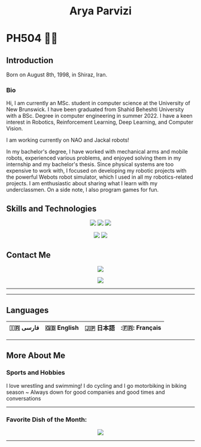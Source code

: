 <h1 align="center">
	Arya Parvizi
</h1>

# PH504 👨‍💻

## Introduction

Born on August 8th, 1998, in Shiraz, Iran.

### Bio
Hi, I am currently an MSc. student in computer science at the University of New Brunswick. I have been graduated from Shahid Beheshti University with a BSc. Degree in computer engineering in summer 2022. I have a keen interest in Robotics, Reinforcement Learning, Deep Learning, and Computer Vision. 

I am working currently on NAO and Jackal robots!

In my bachelor's degree, I have worked with mechanical arms and mobile robots, experienced various problems, and enjoyed solving them in my internship and my bachelor's thesis. Since physical systems are too expensive to work with, I focused on developing my robotic projects with the powerful Webots robot simulator, which I used in all my robotics-related projects. I am enthusiastic about sharing what I learn with my underclassmen. On a side note, I also program games for fun.

## Skills and Technologies
<div align="center">

<!--[![](https://img.shields.io/badge/-Java-red?style=for-the-badge&logo=java)](https://www.java.com/)-->
[![](https://img.shields.io/badge/-python3-yellow?style=for-the-badge&logo=python&logoColor=3776AB)](https://www.python.org/)
[![](https://img.shields.io/badge/-c++-blue?logoColor=blue&style=for-the-badge&logo=c%2B%2B&logoColor=000000)](https://www.cplusplus.com/)
[![](https://img.shields.io/badge/-Matlab-orange?logoColor=white&style=for-the-badge&logo=matlab)](https://matlab.mathworks.com/)

[![](https://img.shields.io/badge/-Unity-black?style=for-the-badge&logo=unity)](https://unity.com/)
[![](https://img.shields.io/badge/-C%23-black?style=for-the-badge&logo=unity)](https://unity.com/)


<!--[![](https://img.shields.io/badge/-Mathematica-white?logoColor=red&style=for-the-badge&logo=wolfram-mathematica)](https://www.wolfram.com/mathematica/)-->
</div>

## Contact Me
<div align="center">
	
[![](https://img.shields.io/badge/-aryaparvizi98@gmail.com-white?style=for-the-badge&logo=gmail)](aryaparvizi98@gmail.com)
<!--[![](https://img.shields.io/badge/-instagram-FF69B4?style=for-the-badge&logo=instagram&logoColor=fff)](https://www.instagram.com/aryaparvizi/)-->
<!--[![](https://img.shields.io/badge/-telegram-lightblue?style=for-the-badge&logo=telegram)](https://t.me/aph504)-->
[![](https://img.shields.io/badge/-linkedin-blue?style=for-the-badge&logo=linkedin)](https://www.linkedin.com/in/arya-parvizi-a37122151/)


---
<!--[![Top Langs](https://github-readme-stats.vercel.app/api/top-langs/?username=ph504&theme=chartreuse-dark&layout=compact&hide=d,shell,cpp,makefile&langs_count=20)](https://github.com/anuraghazra/github-readme-stats)-->
<!--[![Arya Parvizi's github stats](https://github-readme-stats.vercel.app/api?username=ph504&show_icons=true&theme=chartreuse-dark)](https://github.com/anuraghazra/github-readme-stats)-->

</div>

---

## Languages

<div align="center">

:iran: فارسی | :uk: English | :jp: 日本語 | :🇫🇷: Français
-|-|-|-

</div>

---
## More About Me


### Sports and Hobbies
I love wrestling and swimming! I do cycling and I go motorbiking in biking season ~ Always down for good companies and good times and conversations
<div align="center">

</div>

---

### Favorite Dish of the Month:

<div align="center">
<!--[![](https://img.shields.io/badge/-violin-violet?style=for-the-badge&label=%f0%9f%8e%bb)](https://youtu.be/6qOXw5ySxpQ?t=141)-->
	
[![](https://img.shields.io/badge/-salad-lemon?style=for-the-badge&label=%F0%9F%A5%97)](https://simplesassyscrumptious.com/recipes/salad/fresh-herb-chickpea-salad/)

</div>

---




